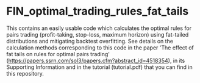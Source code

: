 # FIN_optimal_trading_rules_fat_tails
This contains an easily usable code which calculates the optimal rules for pairs trading (profit-taking, stop-loss, maximum horizon) using fat-tailed distributions and mitigating backtest overfitting. See details on the calculation methods corresponding to this code in the paper 'The effect of fat tails on rules for optimal pairs trading' (https://papers.ssrn.com/sol3/papers.cfm?abstract_id=4518354), in its Supporting Information and in the tutorial (tutorial.pdf) that you can find in this repository.
